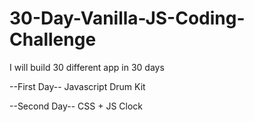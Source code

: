 # 30-Day-Vanilla-JS-Coding-Challenge
I will build 30 different app in 30 days

--First Day--
Javascript Drum Kit

--Second Day--
CSS + JS Clock

